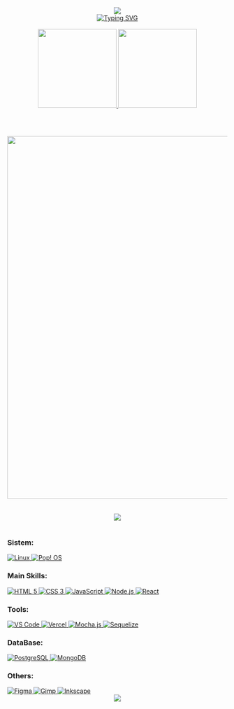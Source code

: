 <div align="center">
<img src="https://capsule-render.vercel.app/api?type=waving&color=282a36&height=180&section=header&text=Felipe%20dos%20Santos&fontSize=30&fontAlignY=35&fontColor=FE749A&animation=twinkling" />
</div>

<div align="center">
  <a href="https://git.io/typing-svg"><img src="https://readme-typing-svg.herokuapp.com?font=Fira+Code&size=25&pause=1000&color=FF6E96&center=true&width=800&height=60&lines=Oi!+Eu+sou+o+Felipe+dos+Santos;Tenho+27+anos+e+moro+em+Curitiba%2FPR%2C+Brasil;Estudo+desenvolvimento+web+com+JavaScript" alt="Typing SVG" /></a>
</div><br>

<div align="center">
  <a href="https://github.com/oifelipesan" target="_blank">
    <img height="180em" src="https://github-readme-stats.vercel.app/api?username=oifelipesan&count_private=true&show_icons=true&theme=dracula&hide_border=true">
    <img height="180em" src="https://github-readme-stats.vercel.app/api/top-langs/?username=oifelipesan&layout=compact&theme=dracula&hide_border=true">
  </a>
</div>

<br><br>

<div align="center">
   <img width="830" src="https://activity-graph.herokuapp.com/graph?username=oifelipesan&theme=github&hide_border=true&area=true">
</div><br><br>

<div align="center">
  <img src="https://github-profile-trophy.vercel.app/?username=oifelipesan&theme=dracula&no-bg=true&margin-w=15&margin-h=15">
</div>

<br>

<div>

  ### Sistem:
  <a href="https://pt.wikipedia.org/wiki/Linux" target="_blank">
    <img src="https://img.shields.io/badge/Linux-FCC624?style=for-the-badge&logo=linux&logoColor=black" alt="Linux">
  </a>
  <a href="https://pop.system76.com/" target="_blank">
    <img src="https://img.shields.io/badge/Pop!_OS-48B9C7?style=for-the-badge&logo=Pop!_OS&logoColor=white"
      alt="Pop! OS">
  </a>

  ### Main Skills:
  <a href="https://developer.mozilla.org/pt-BR/docs/Web/HTML" target="_blank">
    <img src="https://img.shields.io/badge/HTML5-E34F26?style=for-the-badge&logo=html5&logoColor=white" alt="HTML 5">
  </a>
  <a href="https://developer.mozilla.org/pt-BR/docs/Web/CSS" target="_blank">
    <img src="https://img.shields.io/badge/CSS3-1572B6?style=for-the-badge&logo=css3&logoColor=white" alt="CSS 3">
  </a>
  <a href="https://developer.mozilla.org/pt-BR/docs/Web/JavaScript" target="_blank">
    <img src="https://img.shields.io/badge/JavaScript-323330?style=for-the-badge&logo=javascript&logoColor=F7DF1E"
      alt="JavaScript">
  </a>
  <a href="https://nodejs.org/en/" target="_blank">
    <img src="https://img.shields.io/badge/Node.js-43853D?style=for-the-badge&logo=node.js&logoColor=white"
      alt="Node.js">
  </a>
  <a href="https://reactjs.org/" target="_blank">
    <img src="https://img.shields.io/badge/React-20232A?style=for-the-badge&logo=react&logoColor=61DAFB" alt="React">
  </a>

  ### Tools:
  <a href="https://code.visualstudio.com/" target="_blank">
    <img
      src="https://img.shields.io/badge/Visual_Studio_Code-0078D4?style=for-the-badge&logo=visual%20studio%20code&logoColor=white"
      alt="VS Code">
  </a>
  <a href="https://vercel.com/" target="_blank">
    <img src="https://img.shields.io/badge/Vercel-000000?style=for-the-badge&logo=vercel&logoColor=white" alt="Vercel">
  </a>
  <a href="https://img.shields.io/badge/mocha.js-323330?style=for-the-badge&logo=mocha&logoColor=Brown" target="_blank">
    <img src="https://img.shields.io/badge/mocha.js-323330?style=for-the-badge&logo=mocha&logoColor=Brown"
      alt="Mocha.js">
  </a>
  <a href="https://sequelize.org/" target="_blank">
    <img src="https://img.shields.io/badge/Sequelize-52B0E7?style=for-the-badge&logo=Sequelize&logoColor=white"
      alt="Sequelize">
  </a>

  ### DataBase:
  <a href="https://www.postgresql.org/" target="_blank">
    <img src="https://img.shields.io/badge/PostgreSQL-316192?style=for-the-badge&logo=postgresql&logoColor=white"
      alt="PostgreSQL">
  </a>
  <a href="https://www.mongodb.com/" target="_blank">
    <img src="https://img.shields.io/badge/MongoDB-4EA94B?style=for-the-badge&logo=mongodb&logoColor=white"
      alt="MongoDB">
  </a>

  ### Others:
  <a href="https://www.figma.com/" target="_blank">
    <img src="https://img.shields.io/badge/Figma-F24E1E?style=for-the-badge&logo=figma&logoColor=white" alt="Figma">
  </a>
  <a href="https://www.gimp.org/" target="_blank">
    <img src="https://img.shields.io/badge/gimp-5C5543?style=for-the-badge&logo=gimp&logoColor=white" alt="Gimp">
  </a>
  <a href="https://inkscape.org/" target="_blank">
    <img src="https://img.shields.io/badge/Inkscape-000000?style=for-the-badge&logo=Inkscape&logoColor=white"
      alt="Inkscape">
  </a>
</div>

<div align="center">
  <img src="https://capsule-render.vercel.app/api?type=waving&color=282a36&height=120&section=footer&animation=twinkling" />
</div>
